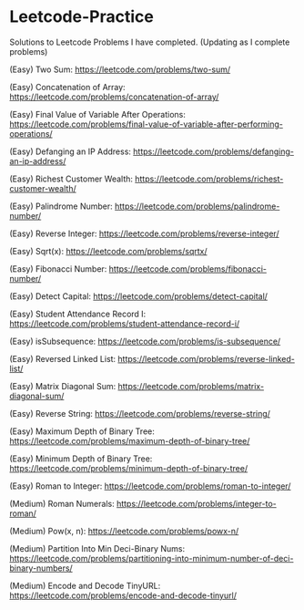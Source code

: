 # Leetcode-Practice
Solutions to Leetcode Problems I have completed. (Updating as I complete problems)

(Easy) Two Sum: https://leetcode.com/problems/two-sum/

(Easy) Concatenation of Array: https://leetcode.com/problems/concatenation-of-array/

(Easy) Final Value of Variable After Operations: https://leetcode.com/problems/final-value-of-variable-after-performing-operations/

(Easy) Defanging an IP Address: https://leetcode.com/problems/defanging-an-ip-address/

(Easy) Richest Customer Wealth: https://leetcode.com/problems/richest-customer-wealth/

(Easy) Palindrome Number: https://leetcode.com/problems/palindrome-number/

(Easy) Reverse Integer: https://leetcode.com/problems/reverse-integer/

(Easy) Sqrt(x): https://leetcode.com/problems/sqrtx/

(Easy) Fibonacci Number: https://leetcode.com/problems/fibonacci-number/

(Easy) Detect Capital: https://leetcode.com/problems/detect-capital/

(Easy) Student Attendance Record I: https://leetcode.com/problems/student-attendance-record-i/

(Easy) isSubsequence: https://leetcode.com/problems/is-subsequence/

(Easy) Reversed Linked List: https://leetcode.com/problems/reverse-linked-list/

(Easy) Matrix Diagonal Sum: https://leetcode.com/problems/matrix-diagonal-sum/

(Easy) Reverse String: https://leetcode.com/problems/reverse-string/

(Easy) Maximum Depth of Binary Tree: https://leetcode.com/problems/maximum-depth-of-binary-tree/

(Easy) Minimum Depth of Binary Tree: https://leetcode.com/problems/minimum-depth-of-binary-tree/

(Easy) Roman to Integer: https://leetcode.com/problems/roman-to-integer/

(Medium) Roman Numerals: https://leetcode.com/problems/integer-to-roman/

(Medium) Pow(x, n): https://leetcode.com/problems/powx-n/

(Medium) Partition Into Min Deci-Binary Nums: https://leetcode.com/problems/partitioning-into-minimum-number-of-deci-binary-numbers/

(Medium) Encode and Decode TinyURL: https://leetcode.com/problems/encode-and-decode-tinyurl/
